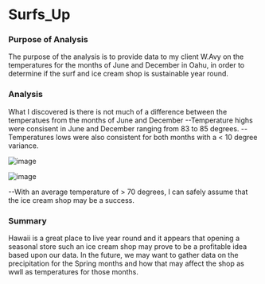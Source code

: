# Surfs_Up

### Purpose of Analysis
The purpose of the analysis is to provide data to my client W.Avy on the temperatures for the months of June and December in Oahu,
in order to determine if the surf and ice cream shop is sustainable year round.

### Analysis
What I discovered is there is not much of a difference between the temperatues from the months of June and December
--Temperature highs were consisent in June and December ranging from 83 to 85 degrees.
--Temperatures lows were also consistent for both months with a < 10 degree variance.  

![image](https://user-images.githubusercontent.com/30275459/143725727-861268e9-69a9-4737-a0af-24a25d7848de.png)

![image](https://user-images.githubusercontent.com/30275459/143725772-3df07645-440a-4cd3-af49-55fd71c6969e.png)

--With an average temperature of > 70 degrees, I can safely assume that the ice cream shop may be a success.   

### Summary
Hawaii is a great place to live year round and it appears that opening a seasonal store such an ice cream shop may prove to be a profitable idea
based upon our data.
In the future, we may want to gather data on the precipitation for the Spring months and how that may affect the shop as wwll as temperatures for those months.  
